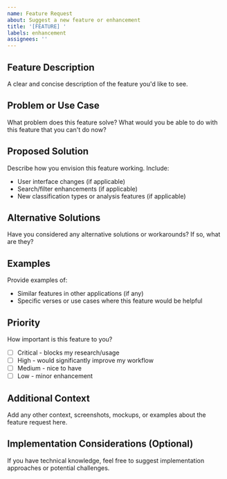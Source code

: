 ```yaml
---
name: Feature Request
about: Suggest a new feature or enhancement
title: '[FEATURE] '
labels: enhancement
assignees: ''
---
```


## Feature Description
A clear and concise description of the feature you'd like to see.

## Problem or Use Case
What problem does this feature solve? What would you be able to do with this feature that you can't do now?

## Proposed Solution
Describe how you envision this feature working. Include:
- User interface changes (if applicable)
- Search/filter enhancements (if applicable)
- New classification types or analysis features (if applicable)

## Alternative Solutions
Have you considered any alternative solutions or workarounds? If so, what are they?

## Examples
Provide examples of:
- Similar features in other applications (if any)
- Specific verses or use cases where this feature would be helpful

## Priority
How important is this feature to you?
- [ ] Critical - blocks my research/usage
- [ ] High - would significantly improve my workflow
- [ ] Medium - nice to have
- [ ] Low - minor enhancement

## Additional Context
Add any other context, screenshots, mockups, or examples about the feature request here.

## Implementation Considerations (Optional)
If you have technical knowledge, feel free to suggest implementation approaches or potential challenges.
